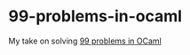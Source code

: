 # 99-problems-in-ocaml
My take on solving [99 problems in OCaml](https://ocaml.org/learn/tutorials/99problems.html)
